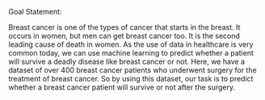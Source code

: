 Goal Statement:

Breast cancer is one of the types of cancer that starts in the breast. It occurs in women, but men can get breast cancer too. It is the second leading cause of death in women. As the use of data in healthcare is very common today, we can use machine learning to predict whether a patient will survive a deadly disease like breast cancer or not.
Here, we have a dataset of over 400 breast cancer patients who underwent surgery for the treatment of breast cancer.
So by using this dataset, our task is to predict whether a breast cancer patient will survive or not after the surgery.
